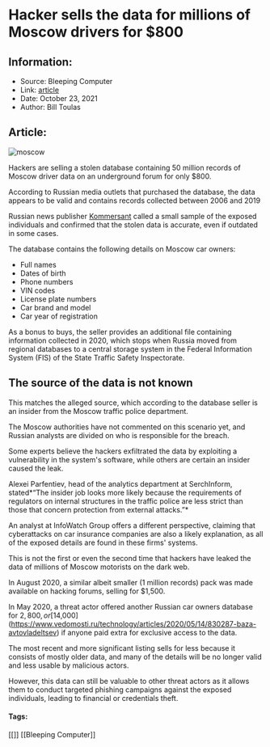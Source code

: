# Hacker sells the data for millions of Moscow drivers for $800
### 

## Information:
+ Source: Bleeping Computer
+ Link: [article](https://www.bleepingcomputer.com/news/security/hacker-sells-the-data-for-millions-of-moscow-drivers-for-800/)
+ Date: October 23, 2021
+ Author: Bill Toulas


## Article:
![moscow](https://www.bleepstatic.com/content/hl-images/2021/10/22/moscow_cars.jpg?rand=630867843)


Hackers are selling a stolen database containing 50 million records of Moscow driver data on an underground forum for only $800.


According to Russian media outlets that purchased the database, the data appears to be valid and contains records collected between 2006 and 2019






Russian news publisher [Kommersant](https://www.kommersant.ru/doc/5041801) called a small sample of the exposed individuals and confirmed that the stolen data is accurate, even if outdated in some cases.


The database contains the following details on Moscow car owners:


* Full names
* Dates of birth
* Phone numbers
* VIN codes
* License plate numbers
* Car brand and model
* Car year of registration


As a bonus to buys, the seller provides an additional file containing information collected in 2020, which stops when Russia moved from regional databases to a central storage system in the Federal Information System (FIS) of the State Traffic Safety Inspectorate.


The source of the data is not known
-----------------------------------


This matches the alleged source, which according to the database seller is an insider from the Moscow traffic police department.


The Moscow authorities have not commented on this scenario yet, and Russian analysts are divided on who is responsible for the breach.


Some experts believe the hackers exfiltrated the data by exploiting a vulnerability in the system's software, while others are certain an insider caused the leak.


Alexei Parfentiev, head of the analytics department at SerchInform, stated*“The insider job looks more likely because the requirements of regulators on internal structures in the traffic police are less strict than those that concern protection from external attacks.”*


An analyst at InfoWatch Group offers a different perspective, claiming that cyberattacks on car insurance companies are also a likely explanation, as all of the exposed details are found in these firms' systems.


This is not the first or even the second time that hackers have leaked the data of millions of Moscow motorists on the dark web.


In August 2020, a similar albeit smaller (1 million records) pack was made available on hacking forums, selling for $1,500.


In May 2020, a threat actor offered another Russian car owners database for $2,800, or [$14,000](https://www.vedomosti.ru/technology/articles/2020/05/14/830287-baza-avtovladeltsev) if anyone paid extra for exclusive access to the data.


The most recent and more significant listing sells for less because it consists of mostly older data, and many of the details will be no longer valid and less usable by malicious actors.


However, this data can still be valuable to other threat actors as it allows them to conduct targeted phishing campaigns against the exposed individuals, leading to financial or credentials theft.




#### Tags:
[[]] [[Bleeping Computer]]

